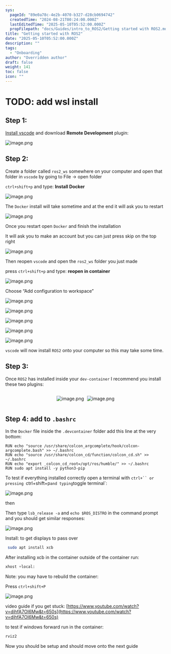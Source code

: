 ```yaml
---
sys:
  pageId: "89e0a78c-4e2b-4070-b327-d28cb0694742"
  createdTime: "2024-08-21T00:24:00.000Z"
  lastEditedTime: "2025-05-10T05:52:00.000Z"
  propFilepath: "docs/Guides/intro_to_ROS2/Getting started with ROS2.md"
title: "Getting started with ROS2"
date: "2025-05-10T05:52:00.000Z"
description: ""
tags:
  - "Onboarding"
author: "Overridden author"
draft: false
weight: 141
toc: false
icon: ""
---
```


# TODO: add wsl install

## Step 1:

[Install vscode](https://code.visualstudio.com/download) and download **Remote Development** plugin:

![image.png](https://prod-files-secure.s3.us-west-2.amazonaws.com/d518164a-d88e-44d1-a4ee-3adb3bd8bce0/efb52993-1881-4a40-b95e-6f020334f022/image.png?X-Amz-Algorithm=AWS4-HMAC-SHA256&X-Amz-Content-Sha256=UNSIGNED-PAYLOAD&X-Amz-Credential=ASIAZI2LB4662UNK2RBV%2F20250628%2Fus-west-2%2Fs3%2Faws4_request&X-Amz-Date=20250628T070804Z&X-Amz-Expires=3600&X-Amz-Security-Token=IQoJb3JpZ2luX2VjEI%2F%2F%2F%2F%2F%2F%2F%2F%2F%2F%2FwEaCXVzLXdlc3QtMiJHMEUCIQCHv%2BS8kCGiK2n6LYzxkpwi0mWuZ8YQBh1x2w269vb2MwIgKSY%2BRXScrwvTY2jaVdUB%2BdrhX51eF3ibJnK4WtYNzckqiAQIiP%2F%2F%2F%2F%2F%2F%2F%2F%2F%2FARAAGgw2Mzc0MjMxODM4MDUiDCWOIFTH7oZMWRr0nCrcAwqY5Kr0n2czj%2FDGDtQdreEOek9M9Qsg80YVHDurWqMwo30r4G8jqLSyVLey2Ymh2RK6%2F7h4KfVz2rWKHqwMDNvAFnO8F%2BGky4KNYZJUWnc%2FDa3GxbHKpY71wmjvrQzTZ%2B7UD5aBiDDuAo0XssyOn8c5Om9DEnGGV6Ch9%2FeGNoAmGRt3mBNNSpjOYsKWy0L23Dwlc%2F1cqaRoWf4Yo%2Fd3xtU6pjJMlGbnnqd%2BreSb9bUuGK63SaTbRoQRSRkCELiHVGJXZUSPmoWifgGlCmtTJoXJYhISdlYI%2BnDQR%2FjzD%2Bb26bPru8VVF9WTVes70jec8DYDNePCSJXZlJOOeid46B50Vk%2BTibR59XurlvaIs2RGUnfCjnXotSbwqQafVHTgkXrjyarP4UIGZaMoa59Mz6AX766wQsEGBvOM8MNL%2FYz1SVQnOXfJzQLnSgqALmSnlDSgwb4%2BJC%2FjM1Mpcz%2FPc2OGUpdLYbmBIQEEFhYcEgaEvA9jH1O7PxXe6dsC%2BH7SWc8s4V5I4DXmFZtHubcYtamBAFvI6fqZCLtsWFnKVImLNI9%2FjpPRN3BdyQbcWXOOKcEmYAT4wuSeOhOxfM7NIrfbiY93B2HQGqP0qy36CNtJAMfwTtOhQ5gxhBDiMOOh%2FsIGOqUBu0kMjfWDAH2Uh3v5aTm%2BVllMtR%2Bb%2BVm5heV2VuBY6wca%2Bjb%2Fri9BKnjCVzaAaR8nv4wV5GuqRcDMdMRIrFh1NpGq%2BAhaDDx4yqrM9FmGyd9O2NypmTcjfQjDhppYNJwayK6qeXhZ1fFsqPkiaW6qNBwVaDi7CuEtqOESmCOXCgXFnq7iONPBSMPnb0LyQFmPGA7cqqOxldNR7pqTX%2B3%2Bxxo7UX7N&X-Amz-Signature=1d54a4560e63a55a03d4e39e8547064aeb97080cc8cb09dbcde1f6730af103a7&X-Amz-SignedHeaders=host&x-amz-checksum-mode=ENABLED&x-id=GetObject)

## Step 2:

Create a folder called `ros2_ws` somewhere on your computer and open that folder in `vscode` by going to File → open folder 

`ctrl+shift+p` and type: **Install Docker**

![image.png](https://prod-files-secure.s3.us-west-2.amazonaws.com/d518164a-d88e-44d1-a4ee-3adb3bd8bce0/2269dc0e-1cd5-47ff-bceb-c04ad9b2eab0/image.png?X-Amz-Algorithm=AWS4-HMAC-SHA256&X-Amz-Content-Sha256=UNSIGNED-PAYLOAD&X-Amz-Credential=ASIAZI2LB4662UNK2RBV%2F20250628%2Fus-west-2%2Fs3%2Faws4_request&X-Amz-Date=20250628T070804Z&X-Amz-Expires=3600&X-Amz-Security-Token=IQoJb3JpZ2luX2VjEI%2F%2F%2F%2F%2F%2F%2F%2F%2F%2F%2FwEaCXVzLXdlc3QtMiJHMEUCIQCHv%2BS8kCGiK2n6LYzxkpwi0mWuZ8YQBh1x2w269vb2MwIgKSY%2BRXScrwvTY2jaVdUB%2BdrhX51eF3ibJnK4WtYNzckqiAQIiP%2F%2F%2F%2F%2F%2F%2F%2F%2F%2FARAAGgw2Mzc0MjMxODM4MDUiDCWOIFTH7oZMWRr0nCrcAwqY5Kr0n2czj%2FDGDtQdreEOek9M9Qsg80YVHDurWqMwo30r4G8jqLSyVLey2Ymh2RK6%2F7h4KfVz2rWKHqwMDNvAFnO8F%2BGky4KNYZJUWnc%2FDa3GxbHKpY71wmjvrQzTZ%2B7UD5aBiDDuAo0XssyOn8c5Om9DEnGGV6Ch9%2FeGNoAmGRt3mBNNSpjOYsKWy0L23Dwlc%2F1cqaRoWf4Yo%2Fd3xtU6pjJMlGbnnqd%2BreSb9bUuGK63SaTbRoQRSRkCELiHVGJXZUSPmoWifgGlCmtTJoXJYhISdlYI%2BnDQR%2FjzD%2Bb26bPru8VVF9WTVes70jec8DYDNePCSJXZlJOOeid46B50Vk%2BTibR59XurlvaIs2RGUnfCjnXotSbwqQafVHTgkXrjyarP4UIGZaMoa59Mz6AX766wQsEGBvOM8MNL%2FYz1SVQnOXfJzQLnSgqALmSnlDSgwb4%2BJC%2FjM1Mpcz%2FPc2OGUpdLYbmBIQEEFhYcEgaEvA9jH1O7PxXe6dsC%2BH7SWc8s4V5I4DXmFZtHubcYtamBAFvI6fqZCLtsWFnKVImLNI9%2FjpPRN3BdyQbcWXOOKcEmYAT4wuSeOhOxfM7NIrfbiY93B2HQGqP0qy36CNtJAMfwTtOhQ5gxhBDiMOOh%2FsIGOqUBu0kMjfWDAH2Uh3v5aTm%2BVllMtR%2Bb%2BVm5heV2VuBY6wca%2Bjb%2Fri9BKnjCVzaAaR8nv4wV5GuqRcDMdMRIrFh1NpGq%2BAhaDDx4yqrM9FmGyd9O2NypmTcjfQjDhppYNJwayK6qeXhZ1fFsqPkiaW6qNBwVaDi7CuEtqOESmCOXCgXFnq7iONPBSMPnb0LyQFmPGA7cqqOxldNR7pqTX%2B3%2Bxxo7UX7N&X-Amz-Signature=bdf11afffc05942a228b33ea4318bc721efac66c9ae8384943f1368dd0e6c7dc&X-Amz-SignedHeaders=host&x-amz-checksum-mode=ENABLED&x-id=GetObject)

The `Docker` install will take sometime and at the end it will ask you to restart

![image.png](https://prod-files-secure.s3.us-west-2.amazonaws.com/d518164a-d88e-44d1-a4ee-3adb3bd8bce0/ed233f78-be33-4b1f-b89c-9c346c0e961e/image.png?X-Amz-Algorithm=AWS4-HMAC-SHA256&X-Amz-Content-Sha256=UNSIGNED-PAYLOAD&X-Amz-Credential=ASIAZI2LB4662UNK2RBV%2F20250628%2Fus-west-2%2Fs3%2Faws4_request&X-Amz-Date=20250628T070804Z&X-Amz-Expires=3600&X-Amz-Security-Token=IQoJb3JpZ2luX2VjEI%2F%2F%2F%2F%2F%2F%2F%2F%2F%2F%2FwEaCXVzLXdlc3QtMiJHMEUCIQCHv%2BS8kCGiK2n6LYzxkpwi0mWuZ8YQBh1x2w269vb2MwIgKSY%2BRXScrwvTY2jaVdUB%2BdrhX51eF3ibJnK4WtYNzckqiAQIiP%2F%2F%2F%2F%2F%2F%2F%2F%2F%2FARAAGgw2Mzc0MjMxODM4MDUiDCWOIFTH7oZMWRr0nCrcAwqY5Kr0n2czj%2FDGDtQdreEOek9M9Qsg80YVHDurWqMwo30r4G8jqLSyVLey2Ymh2RK6%2F7h4KfVz2rWKHqwMDNvAFnO8F%2BGky4KNYZJUWnc%2FDa3GxbHKpY71wmjvrQzTZ%2B7UD5aBiDDuAo0XssyOn8c5Om9DEnGGV6Ch9%2FeGNoAmGRt3mBNNSpjOYsKWy0L23Dwlc%2F1cqaRoWf4Yo%2Fd3xtU6pjJMlGbnnqd%2BreSb9bUuGK63SaTbRoQRSRkCELiHVGJXZUSPmoWifgGlCmtTJoXJYhISdlYI%2BnDQR%2FjzD%2Bb26bPru8VVF9WTVes70jec8DYDNePCSJXZlJOOeid46B50Vk%2BTibR59XurlvaIs2RGUnfCjnXotSbwqQafVHTgkXrjyarP4UIGZaMoa59Mz6AX766wQsEGBvOM8MNL%2FYz1SVQnOXfJzQLnSgqALmSnlDSgwb4%2BJC%2FjM1Mpcz%2FPc2OGUpdLYbmBIQEEFhYcEgaEvA9jH1O7PxXe6dsC%2BH7SWc8s4V5I4DXmFZtHubcYtamBAFvI6fqZCLtsWFnKVImLNI9%2FjpPRN3BdyQbcWXOOKcEmYAT4wuSeOhOxfM7NIrfbiY93B2HQGqP0qy36CNtJAMfwTtOhQ5gxhBDiMOOh%2FsIGOqUBu0kMjfWDAH2Uh3v5aTm%2BVllMtR%2Bb%2BVm5heV2VuBY6wca%2Bjb%2Fri9BKnjCVzaAaR8nv4wV5GuqRcDMdMRIrFh1NpGq%2BAhaDDx4yqrM9FmGyd9O2NypmTcjfQjDhppYNJwayK6qeXhZ1fFsqPkiaW6qNBwVaDi7CuEtqOESmCOXCgXFnq7iONPBSMPnb0LyQFmPGA7cqqOxldNR7pqTX%2B3%2Bxxo7UX7N&X-Amz-Signature=63fa2ef71f16b59da7f078f79c411b7c37a3a108eee4f0eeb5f3032a6869548f&X-Amz-SignedHeaders=host&x-amz-checksum-mode=ENABLED&x-id=GetObject)

Once you restart open `Docker` and finish the installation

It will ask you to make an account but you can just press skip on the top right

![image.png](https://prod-files-secure.s3.us-west-2.amazonaws.com/d518164a-d88e-44d1-a4ee-3adb3bd8bce0/21010ad9-1659-4fd9-9f59-9932a09b2a3d/image.png?X-Amz-Algorithm=AWS4-HMAC-SHA256&X-Amz-Content-Sha256=UNSIGNED-PAYLOAD&X-Amz-Credential=ASIAZI2LB4662UNK2RBV%2F20250628%2Fus-west-2%2Fs3%2Faws4_request&X-Amz-Date=20250628T070804Z&X-Amz-Expires=3600&X-Amz-Security-Token=IQoJb3JpZ2luX2VjEI%2F%2F%2F%2F%2F%2F%2F%2F%2F%2F%2FwEaCXVzLXdlc3QtMiJHMEUCIQCHv%2BS8kCGiK2n6LYzxkpwi0mWuZ8YQBh1x2w269vb2MwIgKSY%2BRXScrwvTY2jaVdUB%2BdrhX51eF3ibJnK4WtYNzckqiAQIiP%2F%2F%2F%2F%2F%2F%2F%2F%2F%2FARAAGgw2Mzc0MjMxODM4MDUiDCWOIFTH7oZMWRr0nCrcAwqY5Kr0n2czj%2FDGDtQdreEOek9M9Qsg80YVHDurWqMwo30r4G8jqLSyVLey2Ymh2RK6%2F7h4KfVz2rWKHqwMDNvAFnO8F%2BGky4KNYZJUWnc%2FDa3GxbHKpY71wmjvrQzTZ%2B7UD5aBiDDuAo0XssyOn8c5Om9DEnGGV6Ch9%2FeGNoAmGRt3mBNNSpjOYsKWy0L23Dwlc%2F1cqaRoWf4Yo%2Fd3xtU6pjJMlGbnnqd%2BreSb9bUuGK63SaTbRoQRSRkCELiHVGJXZUSPmoWifgGlCmtTJoXJYhISdlYI%2BnDQR%2FjzD%2Bb26bPru8VVF9WTVes70jec8DYDNePCSJXZlJOOeid46B50Vk%2BTibR59XurlvaIs2RGUnfCjnXotSbwqQafVHTgkXrjyarP4UIGZaMoa59Mz6AX766wQsEGBvOM8MNL%2FYz1SVQnOXfJzQLnSgqALmSnlDSgwb4%2BJC%2FjM1Mpcz%2FPc2OGUpdLYbmBIQEEFhYcEgaEvA9jH1O7PxXe6dsC%2BH7SWc8s4V5I4DXmFZtHubcYtamBAFvI6fqZCLtsWFnKVImLNI9%2FjpPRN3BdyQbcWXOOKcEmYAT4wuSeOhOxfM7NIrfbiY93B2HQGqP0qy36CNtJAMfwTtOhQ5gxhBDiMOOh%2FsIGOqUBu0kMjfWDAH2Uh3v5aTm%2BVllMtR%2Bb%2BVm5heV2VuBY6wca%2Bjb%2Fri9BKnjCVzaAaR8nv4wV5GuqRcDMdMRIrFh1NpGq%2BAhaDDx4yqrM9FmGyd9O2NypmTcjfQjDhppYNJwayK6qeXhZ1fFsqPkiaW6qNBwVaDi7CuEtqOESmCOXCgXFnq7iONPBSMPnb0LyQFmPGA7cqqOxldNR7pqTX%2B3%2Bxxo7UX7N&X-Amz-Signature=19bca460a6ab24b3a981ecb4d9b78d470dae643fba56713d392eb196e82db4ac&X-Amz-SignedHeaders=host&x-amz-checksum-mode=ENABLED&x-id=GetObject)

Then reopen `vscode` and open the `ros2_ws` folder you just made

press `ctrl+shift+p` and type: **reopen in container**

![image.png](https://prod-files-secure.s3.us-west-2.amazonaws.com/d518164a-d88e-44d1-a4ee-3adb3bd8bce0/4e93b8c2-41ad-488c-8095-c74205196118/image.png?X-Amz-Algorithm=AWS4-HMAC-SHA256&X-Amz-Content-Sha256=UNSIGNED-PAYLOAD&X-Amz-Credential=ASIAZI2LB4662UNK2RBV%2F20250628%2Fus-west-2%2Fs3%2Faws4_request&X-Amz-Date=20250628T070804Z&X-Amz-Expires=3600&X-Amz-Security-Token=IQoJb3JpZ2luX2VjEI%2F%2F%2F%2F%2F%2F%2F%2F%2F%2F%2FwEaCXVzLXdlc3QtMiJHMEUCIQCHv%2BS8kCGiK2n6LYzxkpwi0mWuZ8YQBh1x2w269vb2MwIgKSY%2BRXScrwvTY2jaVdUB%2BdrhX51eF3ibJnK4WtYNzckqiAQIiP%2F%2F%2F%2F%2F%2F%2F%2F%2F%2FARAAGgw2Mzc0MjMxODM4MDUiDCWOIFTH7oZMWRr0nCrcAwqY5Kr0n2czj%2FDGDtQdreEOek9M9Qsg80YVHDurWqMwo30r4G8jqLSyVLey2Ymh2RK6%2F7h4KfVz2rWKHqwMDNvAFnO8F%2BGky4KNYZJUWnc%2FDa3GxbHKpY71wmjvrQzTZ%2B7UD5aBiDDuAo0XssyOn8c5Om9DEnGGV6Ch9%2FeGNoAmGRt3mBNNSpjOYsKWy0L23Dwlc%2F1cqaRoWf4Yo%2Fd3xtU6pjJMlGbnnqd%2BreSb9bUuGK63SaTbRoQRSRkCELiHVGJXZUSPmoWifgGlCmtTJoXJYhISdlYI%2BnDQR%2FjzD%2Bb26bPru8VVF9WTVes70jec8DYDNePCSJXZlJOOeid46B50Vk%2BTibR59XurlvaIs2RGUnfCjnXotSbwqQafVHTgkXrjyarP4UIGZaMoa59Mz6AX766wQsEGBvOM8MNL%2FYz1SVQnOXfJzQLnSgqALmSnlDSgwb4%2BJC%2FjM1Mpcz%2FPc2OGUpdLYbmBIQEEFhYcEgaEvA9jH1O7PxXe6dsC%2BH7SWc8s4V5I4DXmFZtHubcYtamBAFvI6fqZCLtsWFnKVImLNI9%2FjpPRN3BdyQbcWXOOKcEmYAT4wuSeOhOxfM7NIrfbiY93B2HQGqP0qy36CNtJAMfwTtOhQ5gxhBDiMOOh%2FsIGOqUBu0kMjfWDAH2Uh3v5aTm%2BVllMtR%2Bb%2BVm5heV2VuBY6wca%2Bjb%2Fri9BKnjCVzaAaR8nv4wV5GuqRcDMdMRIrFh1NpGq%2BAhaDDx4yqrM9FmGyd9O2NypmTcjfQjDhppYNJwayK6qeXhZ1fFsqPkiaW6qNBwVaDi7CuEtqOESmCOXCgXFnq7iONPBSMPnb0LyQFmPGA7cqqOxldNR7pqTX%2B3%2Bxxo7UX7N&X-Amz-Signature=3c8c73283101221334b89fe474ae138befe0fb4facdd4a4ca5f280ff8960e4a3&X-Amz-SignedHeaders=host&x-amz-checksum-mode=ENABLED&x-id=GetObject)

Choose “Add configuration to workspace”

![image.png](https://prod-files-secure.s3.us-west-2.amazonaws.com/d518164a-d88e-44d1-a4ee-3adb3bd8bce0/9560b282-5060-4989-ba37-97e7b2c22476/image.png?X-Amz-Algorithm=AWS4-HMAC-SHA256&X-Amz-Content-Sha256=UNSIGNED-PAYLOAD&X-Amz-Credential=ASIAZI2LB4662UNK2RBV%2F20250628%2Fus-west-2%2Fs3%2Faws4_request&X-Amz-Date=20250628T070804Z&X-Amz-Expires=3600&X-Amz-Security-Token=IQoJb3JpZ2luX2VjEI%2F%2F%2F%2F%2F%2F%2F%2F%2F%2F%2FwEaCXVzLXdlc3QtMiJHMEUCIQCHv%2BS8kCGiK2n6LYzxkpwi0mWuZ8YQBh1x2w269vb2MwIgKSY%2BRXScrwvTY2jaVdUB%2BdrhX51eF3ibJnK4WtYNzckqiAQIiP%2F%2F%2F%2F%2F%2F%2F%2F%2F%2FARAAGgw2Mzc0MjMxODM4MDUiDCWOIFTH7oZMWRr0nCrcAwqY5Kr0n2czj%2FDGDtQdreEOek9M9Qsg80YVHDurWqMwo30r4G8jqLSyVLey2Ymh2RK6%2F7h4KfVz2rWKHqwMDNvAFnO8F%2BGky4KNYZJUWnc%2FDa3GxbHKpY71wmjvrQzTZ%2B7UD5aBiDDuAo0XssyOn8c5Om9DEnGGV6Ch9%2FeGNoAmGRt3mBNNSpjOYsKWy0L23Dwlc%2F1cqaRoWf4Yo%2Fd3xtU6pjJMlGbnnqd%2BreSb9bUuGK63SaTbRoQRSRkCELiHVGJXZUSPmoWifgGlCmtTJoXJYhISdlYI%2BnDQR%2FjzD%2Bb26bPru8VVF9WTVes70jec8DYDNePCSJXZlJOOeid46B50Vk%2BTibR59XurlvaIs2RGUnfCjnXotSbwqQafVHTgkXrjyarP4UIGZaMoa59Mz6AX766wQsEGBvOM8MNL%2FYz1SVQnOXfJzQLnSgqALmSnlDSgwb4%2BJC%2FjM1Mpcz%2FPc2OGUpdLYbmBIQEEFhYcEgaEvA9jH1O7PxXe6dsC%2BH7SWc8s4V5I4DXmFZtHubcYtamBAFvI6fqZCLtsWFnKVImLNI9%2FjpPRN3BdyQbcWXOOKcEmYAT4wuSeOhOxfM7NIrfbiY93B2HQGqP0qy36CNtJAMfwTtOhQ5gxhBDiMOOh%2FsIGOqUBu0kMjfWDAH2Uh3v5aTm%2BVllMtR%2Bb%2BVm5heV2VuBY6wca%2Bjb%2Fri9BKnjCVzaAaR8nv4wV5GuqRcDMdMRIrFh1NpGq%2BAhaDDx4yqrM9FmGyd9O2NypmTcjfQjDhppYNJwayK6qeXhZ1fFsqPkiaW6qNBwVaDi7CuEtqOESmCOXCgXFnq7iONPBSMPnb0LyQFmPGA7cqqOxldNR7pqTX%2B3%2Bxxo7UX7N&X-Amz-Signature=8dffe3e174ca7f61e42805f2ab1dac5ff0438bc3e2f06ddae0b6c238cc3ebbd1&X-Amz-SignedHeaders=host&x-amz-checksum-mode=ENABLED&x-id=GetObject)

![image.png](https://prod-files-secure.s3.us-west-2.amazonaws.com/d518164a-d88e-44d1-a4ee-3adb3bd8bce0/2ee63f81-886b-48e8-a553-dc6e5eac99e4/image.png?X-Amz-Algorithm=AWS4-HMAC-SHA256&X-Amz-Content-Sha256=UNSIGNED-PAYLOAD&X-Amz-Credential=ASIAZI2LB4662UNK2RBV%2F20250628%2Fus-west-2%2Fs3%2Faws4_request&X-Amz-Date=20250628T070804Z&X-Amz-Expires=3600&X-Amz-Security-Token=IQoJb3JpZ2luX2VjEI%2F%2F%2F%2F%2F%2F%2F%2F%2F%2F%2FwEaCXVzLXdlc3QtMiJHMEUCIQCHv%2BS8kCGiK2n6LYzxkpwi0mWuZ8YQBh1x2w269vb2MwIgKSY%2BRXScrwvTY2jaVdUB%2BdrhX51eF3ibJnK4WtYNzckqiAQIiP%2F%2F%2F%2F%2F%2F%2F%2F%2F%2FARAAGgw2Mzc0MjMxODM4MDUiDCWOIFTH7oZMWRr0nCrcAwqY5Kr0n2czj%2FDGDtQdreEOek9M9Qsg80YVHDurWqMwo30r4G8jqLSyVLey2Ymh2RK6%2F7h4KfVz2rWKHqwMDNvAFnO8F%2BGky4KNYZJUWnc%2FDa3GxbHKpY71wmjvrQzTZ%2B7UD5aBiDDuAo0XssyOn8c5Om9DEnGGV6Ch9%2FeGNoAmGRt3mBNNSpjOYsKWy0L23Dwlc%2F1cqaRoWf4Yo%2Fd3xtU6pjJMlGbnnqd%2BreSb9bUuGK63SaTbRoQRSRkCELiHVGJXZUSPmoWifgGlCmtTJoXJYhISdlYI%2BnDQR%2FjzD%2Bb26bPru8VVF9WTVes70jec8DYDNePCSJXZlJOOeid46B50Vk%2BTibR59XurlvaIs2RGUnfCjnXotSbwqQafVHTgkXrjyarP4UIGZaMoa59Mz6AX766wQsEGBvOM8MNL%2FYz1SVQnOXfJzQLnSgqALmSnlDSgwb4%2BJC%2FjM1Mpcz%2FPc2OGUpdLYbmBIQEEFhYcEgaEvA9jH1O7PxXe6dsC%2BH7SWc8s4V5I4DXmFZtHubcYtamBAFvI6fqZCLtsWFnKVImLNI9%2FjpPRN3BdyQbcWXOOKcEmYAT4wuSeOhOxfM7NIrfbiY93B2HQGqP0qy36CNtJAMfwTtOhQ5gxhBDiMOOh%2FsIGOqUBu0kMjfWDAH2Uh3v5aTm%2BVllMtR%2Bb%2BVm5heV2VuBY6wca%2Bjb%2Fri9BKnjCVzaAaR8nv4wV5GuqRcDMdMRIrFh1NpGq%2BAhaDDx4yqrM9FmGyd9O2NypmTcjfQjDhppYNJwayK6qeXhZ1fFsqPkiaW6qNBwVaDi7CuEtqOESmCOXCgXFnq7iONPBSMPnb0LyQFmPGA7cqqOxldNR7pqTX%2B3%2Bxxo7UX7N&X-Amz-Signature=90e89f5226baedd8b2d8d7d92ffc03a70c3d15b1378c8ca0c9a2213deb2ba277&X-Amz-SignedHeaders=host&x-amz-checksum-mode=ENABLED&x-id=GetObject)

![image.png](https://prod-files-secure.s3.us-west-2.amazonaws.com/d518164a-d88e-44d1-a4ee-3adb3bd8bce0/ae1580b2-b048-407e-aed9-b584224a7a04/image.png?X-Amz-Algorithm=AWS4-HMAC-SHA256&X-Amz-Content-Sha256=UNSIGNED-PAYLOAD&X-Amz-Credential=ASIAZI2LB4662UNK2RBV%2F20250628%2Fus-west-2%2Fs3%2Faws4_request&X-Amz-Date=20250628T070804Z&X-Amz-Expires=3600&X-Amz-Security-Token=IQoJb3JpZ2luX2VjEI%2F%2F%2F%2F%2F%2F%2F%2F%2F%2F%2FwEaCXVzLXdlc3QtMiJHMEUCIQCHv%2BS8kCGiK2n6LYzxkpwi0mWuZ8YQBh1x2w269vb2MwIgKSY%2BRXScrwvTY2jaVdUB%2BdrhX51eF3ibJnK4WtYNzckqiAQIiP%2F%2F%2F%2F%2F%2F%2F%2F%2F%2FARAAGgw2Mzc0MjMxODM4MDUiDCWOIFTH7oZMWRr0nCrcAwqY5Kr0n2czj%2FDGDtQdreEOek9M9Qsg80YVHDurWqMwo30r4G8jqLSyVLey2Ymh2RK6%2F7h4KfVz2rWKHqwMDNvAFnO8F%2BGky4KNYZJUWnc%2FDa3GxbHKpY71wmjvrQzTZ%2B7UD5aBiDDuAo0XssyOn8c5Om9DEnGGV6Ch9%2FeGNoAmGRt3mBNNSpjOYsKWy0L23Dwlc%2F1cqaRoWf4Yo%2Fd3xtU6pjJMlGbnnqd%2BreSb9bUuGK63SaTbRoQRSRkCELiHVGJXZUSPmoWifgGlCmtTJoXJYhISdlYI%2BnDQR%2FjzD%2Bb26bPru8VVF9WTVes70jec8DYDNePCSJXZlJOOeid46B50Vk%2BTibR59XurlvaIs2RGUnfCjnXotSbwqQafVHTgkXrjyarP4UIGZaMoa59Mz6AX766wQsEGBvOM8MNL%2FYz1SVQnOXfJzQLnSgqALmSnlDSgwb4%2BJC%2FjM1Mpcz%2FPc2OGUpdLYbmBIQEEFhYcEgaEvA9jH1O7PxXe6dsC%2BH7SWc8s4V5I4DXmFZtHubcYtamBAFvI6fqZCLtsWFnKVImLNI9%2FjpPRN3BdyQbcWXOOKcEmYAT4wuSeOhOxfM7NIrfbiY93B2HQGqP0qy36CNtJAMfwTtOhQ5gxhBDiMOOh%2FsIGOqUBu0kMjfWDAH2Uh3v5aTm%2BVllMtR%2Bb%2BVm5heV2VuBY6wca%2Bjb%2Fri9BKnjCVzaAaR8nv4wV5GuqRcDMdMRIrFh1NpGq%2BAhaDDx4yqrM9FmGyd9O2NypmTcjfQjDhppYNJwayK6qeXhZ1fFsqPkiaW6qNBwVaDi7CuEtqOESmCOXCgXFnq7iONPBSMPnb0LyQFmPGA7cqqOxldNR7pqTX%2B3%2Bxxo7UX7N&X-Amz-Signature=428abf86250438acee7ee0a6d06d402299f2a5fdd37f234784aa1837b11d4d35&X-Amz-SignedHeaders=host&x-amz-checksum-mode=ENABLED&x-id=GetObject)

![image.png](https://prod-files-secure.s3.us-west-2.amazonaws.com/d518164a-d88e-44d1-a4ee-3adb3bd8bce0/53255b28-f75e-430f-b9e3-c0ac8577e42b/image.png?X-Amz-Algorithm=AWS4-HMAC-SHA256&X-Amz-Content-Sha256=UNSIGNED-PAYLOAD&X-Amz-Credential=ASIAZI2LB4662UNK2RBV%2F20250628%2Fus-west-2%2Fs3%2Faws4_request&X-Amz-Date=20250628T070804Z&X-Amz-Expires=3600&X-Amz-Security-Token=IQoJb3JpZ2luX2VjEI%2F%2F%2F%2F%2F%2F%2F%2F%2F%2F%2FwEaCXVzLXdlc3QtMiJHMEUCIQCHv%2BS8kCGiK2n6LYzxkpwi0mWuZ8YQBh1x2w269vb2MwIgKSY%2BRXScrwvTY2jaVdUB%2BdrhX51eF3ibJnK4WtYNzckqiAQIiP%2F%2F%2F%2F%2F%2F%2F%2F%2F%2FARAAGgw2Mzc0MjMxODM4MDUiDCWOIFTH7oZMWRr0nCrcAwqY5Kr0n2czj%2FDGDtQdreEOek9M9Qsg80YVHDurWqMwo30r4G8jqLSyVLey2Ymh2RK6%2F7h4KfVz2rWKHqwMDNvAFnO8F%2BGky4KNYZJUWnc%2FDa3GxbHKpY71wmjvrQzTZ%2B7UD5aBiDDuAo0XssyOn8c5Om9DEnGGV6Ch9%2FeGNoAmGRt3mBNNSpjOYsKWy0L23Dwlc%2F1cqaRoWf4Yo%2Fd3xtU6pjJMlGbnnqd%2BreSb9bUuGK63SaTbRoQRSRkCELiHVGJXZUSPmoWifgGlCmtTJoXJYhISdlYI%2BnDQR%2FjzD%2Bb26bPru8VVF9WTVes70jec8DYDNePCSJXZlJOOeid46B50Vk%2BTibR59XurlvaIs2RGUnfCjnXotSbwqQafVHTgkXrjyarP4UIGZaMoa59Mz6AX766wQsEGBvOM8MNL%2FYz1SVQnOXfJzQLnSgqALmSnlDSgwb4%2BJC%2FjM1Mpcz%2FPc2OGUpdLYbmBIQEEFhYcEgaEvA9jH1O7PxXe6dsC%2BH7SWc8s4V5I4DXmFZtHubcYtamBAFvI6fqZCLtsWFnKVImLNI9%2FjpPRN3BdyQbcWXOOKcEmYAT4wuSeOhOxfM7NIrfbiY93B2HQGqP0qy36CNtJAMfwTtOhQ5gxhBDiMOOh%2FsIGOqUBu0kMjfWDAH2Uh3v5aTm%2BVllMtR%2Bb%2BVm5heV2VuBY6wca%2Bjb%2Fri9BKnjCVzaAaR8nv4wV5GuqRcDMdMRIrFh1NpGq%2BAhaDDx4yqrM9FmGyd9O2NypmTcjfQjDhppYNJwayK6qeXhZ1fFsqPkiaW6qNBwVaDi7CuEtqOESmCOXCgXFnq7iONPBSMPnb0LyQFmPGA7cqqOxldNR7pqTX%2B3%2Bxxo7UX7N&X-Amz-Signature=1d18ce3b3f9fc36dd7bf92bae9ccbd1dda4f8f5c2d428d120a4977967563fa5f&X-Amz-SignedHeaders=host&x-amz-checksum-mode=ENABLED&x-id=GetObject)

![image.png](https://prod-files-secure.s3.us-west-2.amazonaws.com/d518164a-d88e-44d1-a4ee-3adb3bd8bce0/7c562767-5af9-4ffb-97d1-327bcdf4ee00/image.png?X-Amz-Algorithm=AWS4-HMAC-SHA256&X-Amz-Content-Sha256=UNSIGNED-PAYLOAD&X-Amz-Credential=ASIAZI2LB4662UNK2RBV%2F20250628%2Fus-west-2%2Fs3%2Faws4_request&X-Amz-Date=20250628T070804Z&X-Amz-Expires=3600&X-Amz-Security-Token=IQoJb3JpZ2luX2VjEI%2F%2F%2F%2F%2F%2F%2F%2F%2F%2F%2FwEaCXVzLXdlc3QtMiJHMEUCIQCHv%2BS8kCGiK2n6LYzxkpwi0mWuZ8YQBh1x2w269vb2MwIgKSY%2BRXScrwvTY2jaVdUB%2BdrhX51eF3ibJnK4WtYNzckqiAQIiP%2F%2F%2F%2F%2F%2F%2F%2F%2F%2FARAAGgw2Mzc0MjMxODM4MDUiDCWOIFTH7oZMWRr0nCrcAwqY5Kr0n2czj%2FDGDtQdreEOek9M9Qsg80YVHDurWqMwo30r4G8jqLSyVLey2Ymh2RK6%2F7h4KfVz2rWKHqwMDNvAFnO8F%2BGky4KNYZJUWnc%2FDa3GxbHKpY71wmjvrQzTZ%2B7UD5aBiDDuAo0XssyOn8c5Om9DEnGGV6Ch9%2FeGNoAmGRt3mBNNSpjOYsKWy0L23Dwlc%2F1cqaRoWf4Yo%2Fd3xtU6pjJMlGbnnqd%2BreSb9bUuGK63SaTbRoQRSRkCELiHVGJXZUSPmoWifgGlCmtTJoXJYhISdlYI%2BnDQR%2FjzD%2Bb26bPru8VVF9WTVes70jec8DYDNePCSJXZlJOOeid46B50Vk%2BTibR59XurlvaIs2RGUnfCjnXotSbwqQafVHTgkXrjyarP4UIGZaMoa59Mz6AX766wQsEGBvOM8MNL%2FYz1SVQnOXfJzQLnSgqALmSnlDSgwb4%2BJC%2FjM1Mpcz%2FPc2OGUpdLYbmBIQEEFhYcEgaEvA9jH1O7PxXe6dsC%2BH7SWc8s4V5I4DXmFZtHubcYtamBAFvI6fqZCLtsWFnKVImLNI9%2FjpPRN3BdyQbcWXOOKcEmYAT4wuSeOhOxfM7NIrfbiY93B2HQGqP0qy36CNtJAMfwTtOhQ5gxhBDiMOOh%2FsIGOqUBu0kMjfWDAH2Uh3v5aTm%2BVllMtR%2Bb%2BVm5heV2VuBY6wca%2Bjb%2Fri9BKnjCVzaAaR8nv4wV5GuqRcDMdMRIrFh1NpGq%2BAhaDDx4yqrM9FmGyd9O2NypmTcjfQjDhppYNJwayK6qeXhZ1fFsqPkiaW6qNBwVaDi7CuEtqOESmCOXCgXFnq7iONPBSMPnb0LyQFmPGA7cqqOxldNR7pqTX%2B3%2Bxxo7UX7N&X-Amz-Signature=0cc76f7f83da8a9bb80b69c03327119d1d408a570ac460ccfca1555e451e38a8&X-Amz-SignedHeaders=host&x-amz-checksum-mode=ENABLED&x-id=GetObject)

`vscode` will now install `ROS2` onto your computer so this may take some time.

## Step 3:

Once `ROS2` has installed inside your `dev-container` I recommend you install these two plugins:

<div style="display: flex;flex-direction: row; column-gap:10px; max-width: 630px;justify-content: center;">
<div>

![image.png](https://prod-files-secure.s3.us-west-2.amazonaws.com/d518164a-d88e-44d1-a4ee-3adb3bd8bce0/3fc3d550-5a54-4ba1-ba6b-faa01cdb7369/image.png?X-Amz-Algorithm=AWS4-HMAC-SHA256&X-Amz-Content-Sha256=UNSIGNED-PAYLOAD&X-Amz-Credential=ASIAZI2LB466RQVBS6R5%2F20250628%2Fus-west-2%2Fs3%2Faws4_request&X-Amz-Date=20250628T070805Z&X-Amz-Expires=3600&X-Amz-Security-Token=IQoJb3JpZ2luX2VjEI%2F%2F%2F%2F%2F%2F%2F%2F%2F%2F%2FwEaCXVzLXdlc3QtMiJGMEQCIFKuiZOgGU%2B9Wzu6eVBRuTo2cnJyRoOFAeUcz%2F207Kr7AiBvFVvFWPC8sgvNi6AXzEYOTJ2WM8WQyTAjczqa181fHyqIBAiI%2F%2F%2F%2F%2F%2F%2F%2F%2F%2F8BEAAaDDYzNzQyMzE4MzgwNSIMW20aYWh9YhIj1GwtKtwD%2B7%2FjyP2V3eKjO8tZDOxzhPRklqMtsI%2BftgmAdpX6LGgVknVrAiJFUQND2a1%2FivobR9Vr9RZi2pUmD54J2WjlyQFQE8Yh5rQe63QVng43ECl2CTGLbTj%2B4aFfGA3tmqdeqnvz4pJDHaZRdXpOEWQ2ohJhWLaXl%2Bzj4uzQ%2FfIiATKTUtRV0i0vlC7d%2FuseUw8mJgitB9ZnmAWqHk9DFvJho41aDys6KNaJY4YYi%2FIBIQMP2a5Ctuj56NdsTWEFGt5M5Arpdm0MShVFEQ0xRX7Sdvfk11IeWosJkuab4NLAN%2F834YSK5KWlE2uzM5sO%2BfrfWJeADw1vAshqVGjrncuuJHOQM4PzRbW%2FP8m1r1CnLZkXSyqsdR9WKr9SLdO1TkbKUSAM0SP%2BeXPV4vNGGDkEH2RatbpBFIivBYvx8sVOxK%2BGKSrmzhQZtD1iEgJqu8pPHlZtF7Frxl5r2n7z9QfAcfJx4nGzUc8nnYDRjJA2qFkTbjs1cxwe%2BINLlrM%2FgueetBmy60JWzZ%2BqO0w%2FYShLZjVKaqZwK0M%2BH0Zvi3FucozKaPLf87UQ9AsQwoLwbHwl9UKii7WylKRO6RfZ4ls48ytEcK1sxRyykkfiKXzvaXFw9DuenIuTjm4CLdMwzqD%2BwgY6pgGfMGFwnegeNz8ncawHXDQM%2BOikcODTdSjoBJQyfQTLbRY%2B7eqrbLwI8FggKHbBxg9iHtCjixnFRVbWpoHzZJQjEIOv1ZOnc3E7ERTc6IQVlOCYViy%2FS3T36r1vAIgOAV5ytDTug9Y34NOf664UUMkcfHs3PL8vwm3K8tGKWuHqBUNmYd443Q2ASotdgMH1m%2FWT5Gmt23SX8gKuFIVlTHSrTcv%2Bo0dC&X-Amz-Signature=3379978e2de275dc11c29eac6d0dd1b813ea07319a0ef951a85e6f550bbba416&X-Amz-SignedHeaders=host&x-amz-checksum-mode=ENABLED&x-id=GetObject)

</div>
<div>

![image.png](https://prod-files-secure.s3.us-west-2.amazonaws.com/d518164a-d88e-44d1-a4ee-3adb3bd8bce0/d994cc66-13c2-4093-a5a3-f84cf4601a82/image.png?X-Amz-Algorithm=AWS4-HMAC-SHA256&X-Amz-Content-Sha256=UNSIGNED-PAYLOAD&X-Amz-Credential=ASIAZI2LB466TSPSDZSL%2F20250628%2Fus-west-2%2Fs3%2Faws4_request&X-Amz-Date=20250628T070805Z&X-Amz-Expires=3600&X-Amz-Security-Token=IQoJb3JpZ2luX2VjEI%2F%2F%2F%2F%2F%2F%2F%2F%2F%2F%2FwEaCXVzLXdlc3QtMiJHMEUCIQCVnOsuOJp3x4uMD9aEOPwKwswBMOz9MBfsr2m%2FjbgKmgIgWcj8L1XwMNbMkqvvjIu%2BKLwCQJoVYohhIoUN40zCRtAqiAQIiP%2F%2F%2F%2F%2F%2F%2F%2F%2F%2FARAAGgw2Mzc0MjMxODM4MDUiDOePaRiDgkh%2BxJ9bNCrcAzI05CPDbF16O1koqdmcZ6zdHSrt3fh5jlIe1Rah3vJ4VwAAapWOuRwA8M6yp9yfe7ohUB08Ke0FNSb2Iq1Zp3kdKL5Kw6uu84%2BFUZW%2BI6UFcoh8veUEkwTZ5A0n5G4cPUvEs57Mo%2BhGrS2s89j%2BH%2BrfWIXs8EUVRjy7P945B7d38lXYIhVY5HjulupFLDH1zfDV9JWJXZSGqsTNgndEBPu176VlW%2FlDHOwmuEaOO94%2BO9dhME2blSnUjOOUMNTyokhWNTFw25TB%2BjZV66esbCKSEk43LnY3zdeZOtuhkt2kSdRf5bQPOUmNfc9IPjnK9wqlTrVk%2Fg8hL7NcIkX70%2B4GVmGoa3yzlYzs1Oln5i39OtNYbH21vaBRGM4hC9kNhCj5bwJkPYpEnTmYjD6Hg8a91Rn8RPvhZCRhNvLdIBZgZnZnSj1Q%2BbHVL5gUFyISX0suyRYQqlSV%2F23Xt%2Ffe93VSxY8S7T9jGxLy0SR0gl%2FzXSqivrYiRMV7mEXn%2BLc%2F0XH7Spq4l98g0OL5V9cVfLnnRGahz5ValV2tDAxwj%2Bp%2FtmfixuHcAKq1FGL5roiR2dYFV4%2BJ04E6JQbS%2FqtznjhKNc%2FTT2BHjSw2Q3E2eHeKnrdUlQzaRxr86GI%2FMJCh%2FsIGOqUBEpOA4o6StHU%2Bd33wSCWBuyvcnyK4w1xBhGGso5vYiBLo6NqCicBeceliq1EKdjeNDmjfWlAgAFosxYe3xeuPJ1Phvagm0%2BE6%2B5pRIYtztaazrxqM9C4didWs2NFAjHfCyRjyl%2FzaPkgVKX5JEHLNDBPDGEgryd8KtP1O5ILmnBHS74uYGVLXxhZfhGyaxQmHfklRqCxmMDOL7%2FDQbOy7q%2FWLCopC&X-Amz-Signature=8861cf13c9d50e6dfa7258a01ae6c0847c00d03e20a8b7d0a4dd65a2cb4cf951&X-Amz-SignedHeaders=host&x-amz-checksum-mode=ENABLED&x-id=GetObject)

</div>
</div>

## Step 4: add to `.bashrc`

In the `Docker` file inside the `.devcontainer` folder add this line at the very bottom: 

```docker
RUN echo "source /usr/share/colcon_argcomplete/hook/colcon-argcomplete.bash" >> ~/.bashrc
RUN echo "source /usr/share/colcon_cd/function/colcon_cd.sh" >> ~/.bashrc
RUN echo "export _colcon_cd_root=/opt/ros/humble/" >> ~/.bashrc
RUN sudo apt install -y python3-pip 
```

To test if everything installed correctly open a terminal with `ctrl+`` or pressing `ctrl+shift+p` and typing `toggle terminal`:

![image.png](https://prod-files-secure.s3.us-west-2.amazonaws.com/d518164a-d88e-44d1-a4ee-3adb3bd8bce0/6a4943d8-b04e-4c02-9a58-775f3384d1a5/image.png?X-Amz-Algorithm=AWS4-HMAC-SHA256&X-Amz-Content-Sha256=UNSIGNED-PAYLOAD&X-Amz-Credential=ASIAZI2LB4662UNK2RBV%2F20250628%2Fus-west-2%2Fs3%2Faws4_request&X-Amz-Date=20250628T070804Z&X-Amz-Expires=3600&X-Amz-Security-Token=IQoJb3JpZ2luX2VjEI%2F%2F%2F%2F%2F%2F%2F%2F%2F%2F%2FwEaCXVzLXdlc3QtMiJHMEUCIQCHv%2BS8kCGiK2n6LYzxkpwi0mWuZ8YQBh1x2w269vb2MwIgKSY%2BRXScrwvTY2jaVdUB%2BdrhX51eF3ibJnK4WtYNzckqiAQIiP%2F%2F%2F%2F%2F%2F%2F%2F%2F%2FARAAGgw2Mzc0MjMxODM4MDUiDCWOIFTH7oZMWRr0nCrcAwqY5Kr0n2czj%2FDGDtQdreEOek9M9Qsg80YVHDurWqMwo30r4G8jqLSyVLey2Ymh2RK6%2F7h4KfVz2rWKHqwMDNvAFnO8F%2BGky4KNYZJUWnc%2FDa3GxbHKpY71wmjvrQzTZ%2B7UD5aBiDDuAo0XssyOn8c5Om9DEnGGV6Ch9%2FeGNoAmGRt3mBNNSpjOYsKWy0L23Dwlc%2F1cqaRoWf4Yo%2Fd3xtU6pjJMlGbnnqd%2BreSb9bUuGK63SaTbRoQRSRkCELiHVGJXZUSPmoWifgGlCmtTJoXJYhISdlYI%2BnDQR%2FjzD%2Bb26bPru8VVF9WTVes70jec8DYDNePCSJXZlJOOeid46B50Vk%2BTibR59XurlvaIs2RGUnfCjnXotSbwqQafVHTgkXrjyarP4UIGZaMoa59Mz6AX766wQsEGBvOM8MNL%2FYz1SVQnOXfJzQLnSgqALmSnlDSgwb4%2BJC%2FjM1Mpcz%2FPc2OGUpdLYbmBIQEEFhYcEgaEvA9jH1O7PxXe6dsC%2BH7SWc8s4V5I4DXmFZtHubcYtamBAFvI6fqZCLtsWFnKVImLNI9%2FjpPRN3BdyQbcWXOOKcEmYAT4wuSeOhOxfM7NIrfbiY93B2HQGqP0qy36CNtJAMfwTtOhQ5gxhBDiMOOh%2FsIGOqUBu0kMjfWDAH2Uh3v5aTm%2BVllMtR%2Bb%2BVm5heV2VuBY6wca%2Bjb%2Fri9BKnjCVzaAaR8nv4wV5GuqRcDMdMRIrFh1NpGq%2BAhaDDx4yqrM9FmGyd9O2NypmTcjfQjDhppYNJwayK6qeXhZ1fFsqPkiaW6qNBwVaDi7CuEtqOESmCOXCgXFnq7iONPBSMPnb0LyQFmPGA7cqqOxldNR7pqTX%2B3%2Bxxo7UX7N&X-Amz-Signature=339597c9221023487e6057f6f17f587ed1941ecc0c318294d555247e4e1499cc&X-Amz-SignedHeaders=host&x-amz-checksum-mode=ENABLED&x-id=GetObject)

then 

Then type `lsb_release -a` and `echo $ROS_DISTRO` in the command prompt and you should get similar responses:

![image.png](https://prod-files-secure.s3.us-west-2.amazonaws.com/d518164a-d88e-44d1-a4ee-3adb3bd8bce0/3e635dec-a805-4e85-8b9e-d000e5b71a4e/image.png?X-Amz-Algorithm=AWS4-HMAC-SHA256&X-Amz-Content-Sha256=UNSIGNED-PAYLOAD&X-Amz-Credential=ASIAZI2LB4662UNK2RBV%2F20250628%2Fus-west-2%2Fs3%2Faws4_request&X-Amz-Date=20250628T070804Z&X-Amz-Expires=3600&X-Amz-Security-Token=IQoJb3JpZ2luX2VjEI%2F%2F%2F%2F%2F%2F%2F%2F%2F%2F%2FwEaCXVzLXdlc3QtMiJHMEUCIQCHv%2BS8kCGiK2n6LYzxkpwi0mWuZ8YQBh1x2w269vb2MwIgKSY%2BRXScrwvTY2jaVdUB%2BdrhX51eF3ibJnK4WtYNzckqiAQIiP%2F%2F%2F%2F%2F%2F%2F%2F%2F%2FARAAGgw2Mzc0MjMxODM4MDUiDCWOIFTH7oZMWRr0nCrcAwqY5Kr0n2czj%2FDGDtQdreEOek9M9Qsg80YVHDurWqMwo30r4G8jqLSyVLey2Ymh2RK6%2F7h4KfVz2rWKHqwMDNvAFnO8F%2BGky4KNYZJUWnc%2FDa3GxbHKpY71wmjvrQzTZ%2B7UD5aBiDDuAo0XssyOn8c5Om9DEnGGV6Ch9%2FeGNoAmGRt3mBNNSpjOYsKWy0L23Dwlc%2F1cqaRoWf4Yo%2Fd3xtU6pjJMlGbnnqd%2BreSb9bUuGK63SaTbRoQRSRkCELiHVGJXZUSPmoWifgGlCmtTJoXJYhISdlYI%2BnDQR%2FjzD%2Bb26bPru8VVF9WTVes70jec8DYDNePCSJXZlJOOeid46B50Vk%2BTibR59XurlvaIs2RGUnfCjnXotSbwqQafVHTgkXrjyarP4UIGZaMoa59Mz6AX766wQsEGBvOM8MNL%2FYz1SVQnOXfJzQLnSgqALmSnlDSgwb4%2BJC%2FjM1Mpcz%2FPc2OGUpdLYbmBIQEEFhYcEgaEvA9jH1O7PxXe6dsC%2BH7SWc8s4V5I4DXmFZtHubcYtamBAFvI6fqZCLtsWFnKVImLNI9%2FjpPRN3BdyQbcWXOOKcEmYAT4wuSeOhOxfM7NIrfbiY93B2HQGqP0qy36CNtJAMfwTtOhQ5gxhBDiMOOh%2FsIGOqUBu0kMjfWDAH2Uh3v5aTm%2BVllMtR%2Bb%2BVm5heV2VuBY6wca%2Bjb%2Fri9BKnjCVzaAaR8nv4wV5GuqRcDMdMRIrFh1NpGq%2BAhaDDx4yqrM9FmGyd9O2NypmTcjfQjDhppYNJwayK6qeXhZ1fFsqPkiaW6qNBwVaDi7CuEtqOESmCOXCgXFnq7iONPBSMPnb0LyQFmPGA7cqqOxldNR7pqTX%2B3%2Bxxo7UX7N&X-Amz-Signature=3e6d0adc19f569df619dad3c00fa3b26b51cc0d84e4c045e89d329a82bfcb635&X-Amz-SignedHeaders=host&x-amz-checksum-mode=ENABLED&x-id=GetObject)

Install:  to get displays to pass over

```bash
 sudo apt install xcb
```

After installing xcb in the container outside of the container run:

```python
xhost +local:
```

Note: you may have to rebuild the container:

Press `ctrl+shift+P`

![image.png](https://prod-files-secure.s3.us-west-2.amazonaws.com/d518164a-d88e-44d1-a4ee-3adb3bd8bce0/6c2be660-2618-4c38-9c26-53554f7a0b7b/image.png?X-Amz-Algorithm=AWS4-HMAC-SHA256&X-Amz-Content-Sha256=UNSIGNED-PAYLOAD&X-Amz-Credential=ASIAZI2LB4662UNK2RBV%2F20250628%2Fus-west-2%2Fs3%2Faws4_request&X-Amz-Date=20250628T070804Z&X-Amz-Expires=3600&X-Amz-Security-Token=IQoJb3JpZ2luX2VjEI%2F%2F%2F%2F%2F%2F%2F%2F%2F%2F%2FwEaCXVzLXdlc3QtMiJHMEUCIQCHv%2BS8kCGiK2n6LYzxkpwi0mWuZ8YQBh1x2w269vb2MwIgKSY%2BRXScrwvTY2jaVdUB%2BdrhX51eF3ibJnK4WtYNzckqiAQIiP%2F%2F%2F%2F%2F%2F%2F%2F%2F%2FARAAGgw2Mzc0MjMxODM4MDUiDCWOIFTH7oZMWRr0nCrcAwqY5Kr0n2czj%2FDGDtQdreEOek9M9Qsg80YVHDurWqMwo30r4G8jqLSyVLey2Ymh2RK6%2F7h4KfVz2rWKHqwMDNvAFnO8F%2BGky4KNYZJUWnc%2FDa3GxbHKpY71wmjvrQzTZ%2B7UD5aBiDDuAo0XssyOn8c5Om9DEnGGV6Ch9%2FeGNoAmGRt3mBNNSpjOYsKWy0L23Dwlc%2F1cqaRoWf4Yo%2Fd3xtU6pjJMlGbnnqd%2BreSb9bUuGK63SaTbRoQRSRkCELiHVGJXZUSPmoWifgGlCmtTJoXJYhISdlYI%2BnDQR%2FjzD%2Bb26bPru8VVF9WTVes70jec8DYDNePCSJXZlJOOeid46B50Vk%2BTibR59XurlvaIs2RGUnfCjnXotSbwqQafVHTgkXrjyarP4UIGZaMoa59Mz6AX766wQsEGBvOM8MNL%2FYz1SVQnOXfJzQLnSgqALmSnlDSgwb4%2BJC%2FjM1Mpcz%2FPc2OGUpdLYbmBIQEEFhYcEgaEvA9jH1O7PxXe6dsC%2BH7SWc8s4V5I4DXmFZtHubcYtamBAFvI6fqZCLtsWFnKVImLNI9%2FjpPRN3BdyQbcWXOOKcEmYAT4wuSeOhOxfM7NIrfbiY93B2HQGqP0qy36CNtJAMfwTtOhQ5gxhBDiMOOh%2FsIGOqUBu0kMjfWDAH2Uh3v5aTm%2BVllMtR%2Bb%2BVm5heV2VuBY6wca%2Bjb%2Fri9BKnjCVzaAaR8nv4wV5GuqRcDMdMRIrFh1NpGq%2BAhaDDx4yqrM9FmGyd9O2NypmTcjfQjDhppYNJwayK6qeXhZ1fFsqPkiaW6qNBwVaDi7CuEtqOESmCOXCgXFnq7iONPBSMPnb0LyQFmPGA7cqqOxldNR7pqTX%2B3%2Bxxo7UX7N&X-Amz-Signature=e7f96d0fed4eba884ecc81efc402ff453cd1eabb14a8dc0d5b104de4026510fe&X-Amz-SignedHeaders=host&x-amz-checksum-mode=ENABLED&x-id=GetObject)

video guide if you get stuck: [https://www.youtube.com/watch?v=dihfA7Ol6Mw&t=650s](https://www.youtube.com/watch?v=dihfA7Ol6Mw&t=650s)

to test if windows forward run in the container:

```bash
rviz2
```

Now you should be setup and should move onto the next guide 
